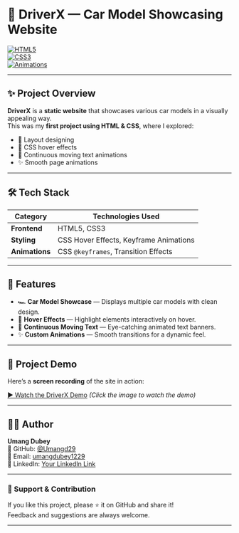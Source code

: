 # 🚗 DriverX — Car Model Showcasing Website

[![HTML5](https://img.shields.io/badge/HTML5-Frontend-orange?logo=html5)](https://developer.mozilla.org/en-US/docs/Web/HTML)  
[![CSS3](https://img.shields.io/badge/CSS3-Styling-blue?logo=css3)](https://developer.mozilla.org/en-US/docs/Web/CSS)  
[![Animations](https://img.shields.io/badge/CSS-Animations-purple?logo=css3)](https://developer.mozilla.org/en-US/docs/Web/CSS/animation)  

---

## ✨ Project Overview
**DriverX** is a **static website** that showcases various car models in a visually appealing way.  
This was my **first project using HTML & CSS**, where I explored:  
- 🎯 Layout designing  
- 🎨 CSS hover effects  
- 🏃 Continuous moving text animations  
- ✨ Smooth page animations  

---

## 🛠 Tech Stack

| Category       | Technologies Used |
|---------------|-------------------|
| **Frontend**  | HTML5, CSS3 |
| **Styling**   | CSS Hover Effects, Keyframe Animations |
| **Animations**| CSS `@keyframes`, Transition Effects |

---

## 📌 Features
- 🏎 **Car Model Showcase** — Displays multiple car models with clean design.  
- 🎨 **Hover Effects** — Highlight elements interactively on hover.  
- 🏃 **Continuous Moving Text** — Eye-catching animated text banners.  
- ✨ **Custom Animations** — Smooth transitions for a dynamic feel.  

---

## 🎥 Project Demo
Here’s a **screen recording** of the site in action:  

[▶ Watch the DriverX Demo](https://drive.google.com/file/d/1HATyYTxTtwN9_o8WRKebTro2polnzQav/view?usp=drive_link)
*(Click the image to watch the demo)*  

---

## 👨‍💻 Author
**Umang Dubey**  
💼 GitHub: [@Umangd29](https://github.com/Umangd29)  
📧 Email: [umangdubey1229](umangdubey1229@gmail.com)  
💼 LinkedIn: [Your LinkedIn Link](https://www.linkedin.com/in/umangdubey29)  

---

### 💖 Support & Contribution
If you like this project, please ⭐ it on GitHub and share it!  
Feedback and suggestions are always welcome.

---


